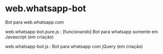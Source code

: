 # web.whatsapp-bot
Bot para web.whatsapp.com 

web.whatsapp-bot.pure.js : [funcionando] Bot para whatsapp somente em Javascript (em criação)

web.whatsapp-bot.js : Bot para whatsapp com jQuery (em criação)

